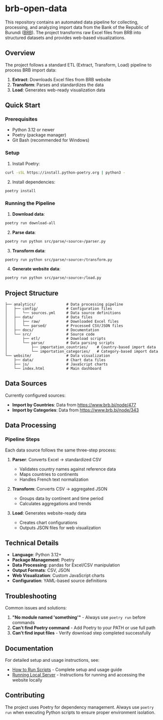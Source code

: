 # brb-open-data

This repository contains an automated data pipeline for collecting, processing, and analyzing import data from the Bank of the Republic of Burundi ([BRB](https://www.brb.bi/)). The project transforms raw Excel files from BRB into structured datasets and provides web-based visualizations.

## Overview

The project follows a standard ETL (Extract, Transform, Load) pipeline to process BRB import data:

1. **Extract**: Downloads Excel files from BRB website
2. **Transform**: Parses and standardizes the data
3. **Load**: Generates web-ready visualization data

## Quick Start

### Prerequisites

- Python 3.12 or newer
- Poetry (package manager)
- Git Bash (recommended for Windows)

### Setup

1. Install Poetry:
```bash
curl -sSL https://install.python-poetry.org | python3 -
```

2. Install dependencies:
```bash
poetry install
```

### Running the Pipeline

1. **Download data**:
```bash
poetry run download-all
```

2. **Parse data**:
```bash
poetry run python src/parse/<source>/parser.py
```

3. **Transform data**:
```bash
poetry run python src/parse/<source>/transform.py
```

4. **Generate website data**:
```bash
poetry run python src/parse/<source>/load.py
```

## Project Structure

```
├── analytics/              # Data processing pipeline
│   ├── config/             # Configuration files
│   │   └── sources.yml     # Data source definitions
│   ├── data/               # Data files
│   │   ├── raw/            # Downloaded Excel files
│   │   └── parsed/         # Processed CSV/JSON files
│   ├── docs/               # Documentation
│   └── src/                # Source code
│       ├── etl/            # Download scripts
│       └── parse/          # Data parsing scripts
│           ├── importation_countries/    # Country-based import data
│           └── importation_categories/   # Category-based import data
└── website/                # Data visualization
    ├── data/               # Chart data files
    ├── js/                 # JavaScript charts
    └── index.html          # Main dashboard
```

## Data Sources

Currently configured sources:

- **Import by Countries**: Data from https://www.brb.bi/node/477
- **Import by Categories**: Data from https://www.brb.bi/node/343

## Data Processing

### Pipeline Steps

Each data source follows the same three-step process:

1. **Parser**: Converts Excel → standardized CSV
   - Validates country names against reference data
   - Maps countries to continents
   - Handles French text normalization

2. **Transform**: Converts CSV → aggregated JSON
   - Groups data by continent and time period
   - Calculates aggregations and trends

3. **Load**: Generates website-ready data
   - Creates chart configurations
   - Outputs JSON files for web visualization

## Technical Details

- **Language**: Python 3.12+
- **Package Management**: Poetry
- **Data Processing**: pandas for Excel/CSV manipulation
- **Output Formats**: CSV, JSON
- **Web Visualization**: Custom JavaScript charts
- **Configuration**: YAML-based source definitions

## Troubleshooting

Common issues and solutions:

1. **"No module named 'something'"** - Always use `poetry run` before commands
2. **Can't find Poetry command** - Add Poetry to your PATH or use full path
3. **Can't find input files** - Verify download step completed successfully

## Documentation

For detailed setup and usage instructions, see:
- [How to Run Scripts](analytics/docs/how_to_run_scripts.md) - Complete setup and usage guide
- [Running Local Server](analytics/docs/running_local_server.md) - Instructions for running and accessing the website locally

## Contributing

The project uses Poetry for dependency management. Always use `poetry run` when executing Python scripts to ensure proper environment isolation.
